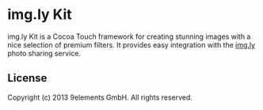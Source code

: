 # img.ly Kit

img.ly Kit is a Cocoa Touch framework for creating stunning images with a nice selection of premium filters. It provides easy integration with the [img.ly][imgly] photo sharing service.

[imgly]: http://img.ly


## License

Copyright (c) 2013 9elements GmbH. All rights reserved.
